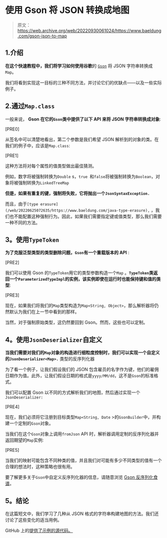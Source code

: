 # 使用 Gson 将 JSON 转换成地图

> 原文：<https://web.archive.org/web/20220930061024/https://www.baeldung.com/gson-json-to-map>

## 1.介绍

**在这个快速教程中，我们将学习如何使用谷歌**的 [`Gson`](https://web.archive.org/web/20220625072635/https://github.com/google/gson) 将 JSON 字符串转换成`Map`。

我们将看到实现这一目标的三种不同方法，并讨论它们的优缺点——以及一些实际例子。

## 2.通过`Map.class`

一般来说， **Gson 在它的`Gson`类中提供了以下 API 来将 JSON 字符串转换成对象**:

[PRE0]

从签名中可以清楚地看出，第二个参数是我们希望 JSON 解析到的对象的类。在我们的例子中，应该是`Map.class`:

[PRE1]

这种方法将对每个属性的值类型做出最佳猜测。

例如，数字将被强制转换为`Double` s，`true `和`false`将被强制转换为`Boolean`，对象将被强制转换为`LinkedTreeMap`

**但是，如果有重复的键，强制将失败，它将抛出一个`JsonSyntaxException.`**

而且，由于`[type erasure](/web/20220625072635/https://www.baeldung.com/java-type-erasure),` ，我们也不能配置这种强制行为。因此，如果我们需要指定键或值类型，那么我们需要一种不同的方法。

## **3。使用`TypeToken`**

**为了克服泛型类型的类型删除问题，`Gson`有一个重载版本的 API** :

[PRE2]

我们可以使用 Gson 的`TypeToken`用它的类型参数构造一个`Map` 。**`TypeToken`类返回一个`ParameterizedTypeImpl`的实例，该实例即使在运行时也能保持键和值的类型**:

[PRE3]

现在，如果我们将我们的`Map`类型构造为`Map<String, Object>`，那么解析器将仍然默认为我们在上一节中看到的那样。

当然，对于强制原始类型，这仍然要回到 Gson。然而，这些也可以定制。

## **4。使用`JsonDeserializer`自定义**

**当我们需要对我们的`Map`对象的构造进行细粒度控制时，我们可以实现一个自定义的`JsonDeserializer<Map>.`** 类型的反序列化器

为了看一个例子，让我们假设我们的 JSON 包含雇员的名字作为键，他们的雇佣日期作为值。此外，让我们假设日期的格式是`yyyy/MM/dd`，这不是`Gson`的标准格式。

我们可以配置 Gson 以不同的方式解析我们的地图，然后通过实现一个`JsonDeserializer:`

[PRE4]

现在，我们必须将它注册到目标类型`Map<String, Date` >的`GsonBuilder`中，并构建一个定制的`Gson`对象。

当我们在这个`Gson`对象上调用`fromJson` API 时，解析器调用定制的反序列化器并返回期望的`Map`实例:

[PRE5]

当我们的映射可能包含不同种类的值，并且我们对可能有多少不同类型的值有一个合理的想法时，这种策略也很有用。

要了解更多关于`Gson`中自定义反序列化器的信息，请随意浏览 [Gson 反序列化食谱](/web/20220625072635/https://www.baeldung.com/gson-deserialization-guide)。

## **5。结论**

在这篇短文中，我们学习了几种从 JSON 格式的字符串构建地图的方法。我们还讨论了这些变化的适当用例。

GitHub 上的[提供了示例的源代码。](https://web.archive.org/web/20220625072635/https://github.com/eugenp/tutorials/tree/master/json-modules/gson)